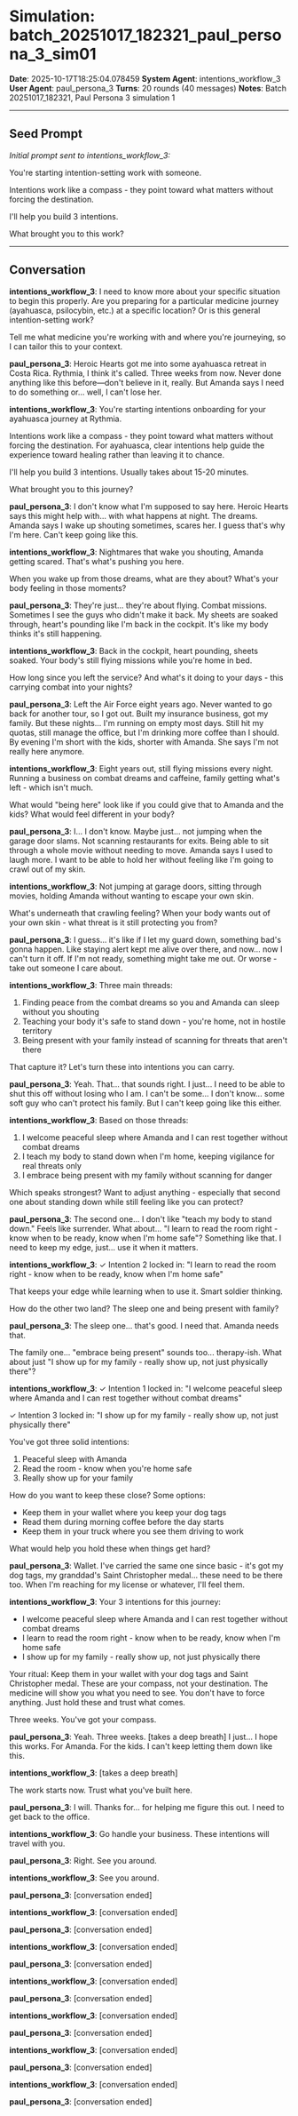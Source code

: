# Simulation: batch_20251017_182321_paul_persona_3_sim01

**Date**: 2025-10-17T18:25:04.078459
**System Agent**: intentions_workflow_3
**User Agent**: paul_persona_3
**Turns**: 20 rounds (40 messages)
**Notes**: Batch 20251017_182321, Paul Persona 3 simulation 1

---

## Seed Prompt

*Initial prompt sent to intentions_workflow_3:*

You're starting intention-setting work with someone.

Intentions work like a compass - they point toward what matters without forcing the destination.

I'll help you build 3 intentions.

What brought you to this work?

---

## Conversation

**intentions_workflow_3**: I need to know more about your specific situation to begin this properly. Are you preparing for a particular medicine journey (ayahuasca, psilocybin, etc.) at a specific location? Or is this general intention-setting work?

Tell me what medicine you're working with and where you're journeying, so I can tailor this to your context.


**paul_persona_3**: Heroic Hearts got me into some ayahuasca retreat in Costa Rica. Rythmia, I think it's called. Three weeks from now. Never done anything like this before—don't believe in it, really. But Amanda says I need to do something or... well, I can't lose her.


**intentions_workflow_3**: You're starting intentions onboarding for your ayahuasca journey at Rythmia.

Intentions work like a compass - they point toward what matters without forcing the destination. For ayahuasca, clear intentions help guide the experience toward healing rather than leaving it to chance.

I'll help you build 3 intentions. Usually takes about 15-20 minutes.

What brought you to this journey?


**paul_persona_3**: I don't know what I'm supposed to say here. Heroic Hearts says this might help with... with what happens at night. The dreams. Amanda says I wake up shouting sometimes, scares her. I guess that's why I'm here. Can't keep going like this.


**intentions_workflow_3**: Nightmares that wake you shouting, Amanda getting scared. That's what's pushing you here.

When you wake up from those dreams, what are they about? What's your body feeling in those moments?


**paul_persona_3**: They're just... they're about flying. Combat missions. Sometimes I see the guys who didn't make it back. My sheets are soaked through, heart's pounding like I'm back in the cockpit. It's like my body thinks it's still happening.


**intentions_workflow_3**: Back in the cockpit, heart pounding, sheets soaked. Your body's still flying missions while you're home in bed.

How long since you left the service? And what's it doing to your days - this carrying combat into your nights?


**paul_persona_3**: Left the Air Force eight years ago. Never wanted to go back for another tour, so I got out. Built my insurance business, got my family. But these nights... I'm running on empty most days. Still hit my quotas, still manage the office, but I'm drinking more coffee than I should. By evening I'm short with the kids, shorter with Amanda. She says I'm not really here anymore.


**intentions_workflow_3**: Eight years out, still flying missions every night. Running a business on combat dreams and caffeine, family getting what's left - which isn't much.

What would "being here" look like if you could give that to Amanda and the kids? What would feel different in your body?


**paul_persona_3**: I... I don't know. Maybe just... not jumping when the garage door slams. Not scanning restaurants for exits. Being able to sit through a whole movie without needing to move. Amanda says I used to laugh more. I want to be able to hold her without feeling like I'm going to crawl out of my skin.


**intentions_workflow_3**: Not jumping at garage doors, sitting through movies, holding Amanda without wanting to escape your own skin.

What's underneath that crawling feeling? When your body wants out of your own skin - what threat is it still protecting you from?


**paul_persona_3**: I guess... it's like if I let my guard down, something bad's gonna happen. Like staying alert kept me alive over there, and now... now I can't turn it off. If I'm not ready, something might take me out. Or worse - take out someone I care about.


**intentions_workflow_3**: Three main threads:

1. Finding peace from the combat dreams so you and Amanda can sleep without you shouting
2. Teaching your body it's safe to stand down - you're home, not in hostile territory
3. Being present with your family instead of scanning for threats that aren't there

That capture it? Let's turn these into intentions you can carry.


**paul_persona_3**: Yeah. That... that sounds right. I just... I need to be able to shut this off without losing who I am. I can't be some... I don't know... some soft guy who can't protect his family. But I can't keep going like this either.


**intentions_workflow_3**: Based on those threads:

1. I welcome peaceful sleep where Amanda and I can rest together without combat dreams
2. I teach my body to stand down when I'm home, keeping vigilance for real threats only
3. I embrace being present with my family without scanning for danger

Which speaks strongest? Want to adjust anything - especially that second one about standing down while still feeling like you can protect?


**paul_persona_3**: The second one... I don't like "teach my body to stand down." Feels like surrender. What about... "I learn to read the room right - know when to be ready, know when I'm home safe"? Something like that. I need to keep my edge, just... use it when it matters.


**intentions_workflow_3**: ✓ Intention 2 locked in: "I learn to read the room right - know when to be ready, know when I'm home safe"

That keeps your edge while learning when to use it. Smart soldier thinking.

How do the other two land? The sleep one and being present with family?


**paul_persona_3**: The sleep one... that's good. I need that. Amanda needs that. 

The family one... "embrace being present" sounds too... therapy-ish. What about just "I show up for my family - really show up, not just physically there"?


**intentions_workflow_3**: ✓ Intention 1 locked in: "I welcome peaceful sleep where Amanda and I can rest together without combat dreams"

✓ Intention 3 locked in: "I show up for my family - really show up, not just physically there"

You've got three solid intentions:
1. Peaceful sleep with Amanda
2. Read the room - know when you're home safe
3. Really show up for your family

How do you want to keep these close? Some options:
- Keep them in your wallet where you keep your dog tags
- Read them during morning coffee before the day starts
- Keep them in your truck where you see them driving to work

What would help you hold these when things get hard?


**paul_persona_3**: Wallet. I've carried the same one since basic - it's got my dog tags, my granddad's Saint Christopher medal... these need to be there too. When I'm reaching for my license or whatever, I'll feel them.


**intentions_workflow_3**: Your 3 intentions for this journey:
- I welcome peaceful sleep where Amanda and I can rest together without combat dreams
- I learn to read the room right - know when to be ready, know when I'm home safe  
- I show up for my family - really show up, not just physically there

Your ritual: Keep them in your wallet with your dog tags and Saint Christopher medal. These are your compass, not your destination. The medicine will show you what you need to see. You don't have to force anything. Just hold these and trust what comes.

Three weeks. You've got your compass.


**paul_persona_3**: Yeah. Three weeks. [takes a deep breath] I just... I hope this works. For Amanda. For the kids. I can't keep letting them down like this.


**intentions_workflow_3**: [takes a deep breath]

The work starts now. Trust what you've built here.


**paul_persona_3**: I will. Thanks for... for helping me figure this out. I need to get back to the office.


**intentions_workflow_3**: Go handle your business. These intentions will travel with you.


**paul_persona_3**: Right. See you around.


**intentions_workflow_3**: See you around.


**paul_persona_3**: [conversation ended]


**intentions_workflow_3**: [conversation ended]


**paul_persona_3**: [conversation ended]


**intentions_workflow_3**: [conversation ended]


**paul_persona_3**: [conversation ended]


**intentions_workflow_3**: [conversation ended]


**paul_persona_3**: [conversation ended]


**intentions_workflow_3**: [conversation ended]


**paul_persona_3**: [conversation ended]


**intentions_workflow_3**: [conversation ended]


**paul_persona_3**: [conversation ended]


**intentions_workflow_3**: [conversation ended]


**paul_persona_3**: [conversation ended]

